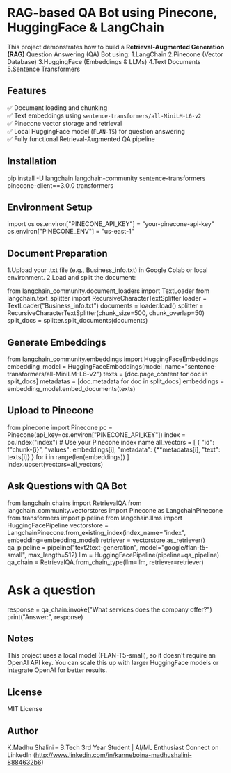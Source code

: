 # RAG-based QA Bot using Pinecone, HuggingFace & LangChain
This project demonstrates how to build a **Retrieval-Augmented Generation (RAG)** Question Answering (QA) Bot using:
1.LangChain
2.Pinecone (Vector Database)
3.HuggingFace (Embeddings & LLMs)
4.Text Documents
5.Sentence Transformers

## Features
✅ Document loading and chunking  
✅ Text embeddings using `sentence-transformers/all-MiniLM-L6-v2`  
✅ Pinecone vector storage and retrieval  
✅ Local HuggingFace model (`FLAN-T5`) for question answering  
✅ Fully functional Retrieval-Augmented QA pipeline

## Installation
pip install -U langchain langchain-community sentence-transformers pinecone-client==3.0.0 transformers

## Environment Setup
import os
os.environ["PINECONE_API_KEY"] = "your-pinecone-api-key"
os.environ["PINECONE_ENV"] = "us-east-1"

## Document Preparation
1.Upload your .txt file (e.g., Business_info.txt) in Google Colab or local environment.
2.Load and split the document:

from langchain_community.document_loaders import TextLoader
from langchain.text_splitter import RecursiveCharacterTextSplitter
loader = TextLoader("Business_info.txt")
documents = loader.load()
splitter = RecursiveCharacterTextSplitter(chunk_size=500, chunk_overlap=50)
split_docs = splitter.split_documents(documents)

## Generate Embeddings
from langchain_community.embeddings import HuggingFaceEmbeddings
embedding_model = HuggingFaceEmbeddings(model_name="sentence-transformers/all-MiniLM-L6-v2")
texts = [doc.page_content for doc in split_docs]
metadatas = [doc.metadata for doc in split_docs]
embeddings = embedding_model.embed_documents(texts)

## Upload to Pinecone
from pinecone import Pinecone
pc = Pinecone(api_key=os.environ["PINECONE_API_KEY"])
index = pc.Index("index")  # Use your Pinecone index name
all_vectors = [
    {
        "id": f"chunk-{i}",
        "values": embeddings[i],
        "metadata": {**metadatas[i], "text": texts[i]}
    }
    for i in range(len(embeddings))
]
index.upsert(vectors=all_vectors)

## Ask Questions with QA Bot
from langchain.chains import RetrievalQA
from langchain_community.vectorstores import Pinecone as LangchainPinecone
from transformers import pipeline
from langchain.llms import HuggingFacePipeline
vectorstore = LangchainPinecone.from_existing_index(index_name="index", embedding=embedding_model)
retriever = vectorstore.as_retriever()
qa_pipeline = pipeline("text2text-generation", model="google/flan-t5-small", max_length=512)
llm = HuggingFacePipeline(pipeline=qa_pipeline)
qa_chain = RetrievalQA.from_chain_type(llm=llm, retriever=retriever)
# Ask a question
response = qa_chain.invoke("What services does the company offer?")
print("Answer:", response)

## Notes
This project uses a local model (FLAN-T5-small), so it doesn't require an OpenAI API key.
You can scale this up with larger HuggingFace models or integrate OpenAI for better results.

## License
MIT License

## Author
K.Madhu Shalini – B.Tech 3rd Year Student | AI/ML Enthusiast
Connect on LinkedIn (http://www.linkedin.com/in/kanneboina-madhushalini-8884632b6)

